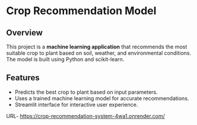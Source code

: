 # Crop Recommendation Model

## Overview
This project is a **machine learning application** that recommends the most suitable crop to plant based on soil, weather, and environmental conditions. The model is built using Python and scikit-learn.

## Features
- Predicts the best crop to plant based on input parameters.
- Uses a trained machine learning model for accurate recommendations.
- Streamlit interface for interactive user experience.

URL- https://crop-recommendation-system-4wa1.onrender.com/


